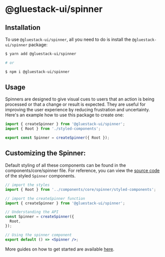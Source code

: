 # @gluestack-ui/spinner

## Installation

To use `@gluestack-ui/spinner`, all you need to do is install the
`@gluestack-ui/spinner` package:

```sh
$ yarn add @gluestack-ui/spinner

# or

$ npm i @gluestack-ui/spinner
```

## Usage

Spinners are designed to give visual cues to users that an action is being processed or that a change or result is expected. They are useful for improving the user experience by reducing frustration and uncertainty. Here's an example how to use this package to create one:

```jsx
import { createSpinner } from '@gluestack-ui/spinner';
import { Root } from './styled-components';

export const Spinner = createSpinner({ Root });
```

## Customizing the Spinner:

Default styling of all these components can be found in the components/core/spinner file. For reference, you can view the [source code](https://github.com/gluestack/gluestack-ui/blob/development/example/storybook/src/ui-components/Spinner/index.tsx) of the styled `Spinner` components.

```jsx
// import the styles
import { Root } from '../components/core/spinner/styled-components';

// import the createSpinner function
import { createSpinner } from '@gluestack-ui/spinner';

// Understanding the API
const Spinner = createSpinner({
  Root,
});

// Using the spinner component
export default () => <Spinner />;
```

More guides on how to get started are available
[here](https://ui.gluestack.io/docs/components/feedback/spinner).
